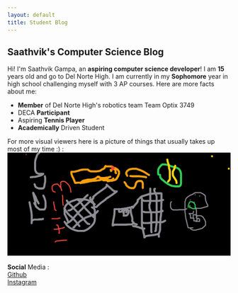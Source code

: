 ```yaml
---
layout: default
title: Student Blog
---
```



## Saathvik's Computer Science Blog
Hi! I'm Saathvik Gampa, an **aspiring computer science developer**! I am **15** years old and go to Del Norte High. I am currently in my **Sophomore** year in high school challenging myself with 3 AP courses. Here are more facts about me:
- **Member** of Del Norte High's robotics team Team Optix 3749
- DECA **Participant**
- Aspiring **Tennis Player**
- **Academically** Driven Student

For more visual viewers here is a picture of things that usually takes up most of my time :) :
![pictureAboutMyself](IMG_3876.jpg)

**Social** Media :  
[Github](https://github.com/SGTech08)  
[Instagram](https://instagram.com/saathvikg08)  



